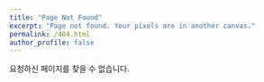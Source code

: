 ```yaml
---
title: "Page Not Found"
excerpt: "Page not found. Your pixels are in another canvas."
permalink: /404.html
author_profile: false
---
```


요청하신 페이지를 찾을 수 없습니다.

<script>
  var GOOG_FIXURL_LANG = 'en';
  var GOOG_FIXURL_SITE = 'https://dladustn95.github.io'
</script>
<script src="https://linkhelp.clients.google.com/tbproxy/lh/wm/fixurl.js">
</script>
